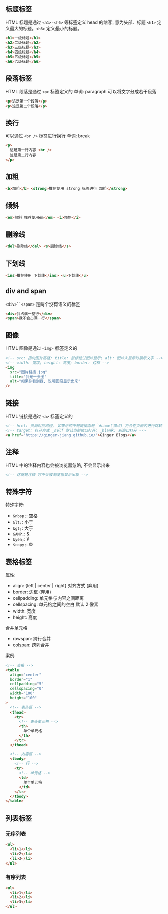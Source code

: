 ## 标题标签

HTML 标题是通过 `<h1>-<h6>` 等标签定义
head 的缩写, 意为头部、标题
`<h1>` 定义最大的标题。`<h6>` 定义最小的标题。

```html
<h1>一级标题</h1>
<h2>二级标题</h2>
<h3>三级标题</h3>
<h4>四级标题</h4>
<h5>五级标题</h5>
<h6>六级标题</h6>
```

## 段落标签

HTML 段落是通过 `<p>` 标签定义的 单词: paragraph
可以将文字分成若干段落

```html
<p>这是第一个段落</p>
<p>这是第二个段落</p>
```

## 换行

可以通过 `<br />` 标签进行换行 单词: break

```html
<p>
  这是第一行内容 <br />
  这是第二行内容
</p>
```

## 加粗

```html
<b>加粗</b> <strong>推荐使用 strong 标签进行 加粗</strong>
```

## 倾斜

```html
<em>倾斜 推荐使用em</em> <i>倾斜</i>
```

## 删除线

```html
<del>删除线</del> <s>删除线</s>
```

## 下划线

```html
<ins>推荐使用 下划线</ins> <u>下划线</u>
```

## div and span

` <div>``<span> ` 是两个没有语义的标签

```html
<div>我占满一整行</div>
<span>我不会占满一行</span>
```

## 图像

HTML 图像是通过 `<img>` 标签定义的

```html
<!-- src: 指向图片路径; title: 鼠标经过图片显示; alt: 图片未显示时展示文字 -->
<!-- width: 宽度; height: 高度; border: 边框 -->
<img
  src="图片链接.jpg"
  title="我是一张图"
  alt="如果你看到我, 说明图没显示出来"
/>
```

## 链接

HTML 链接是通过 `<a>` 标签定义的

```html
<!-- href: 资源对应路径, 如果给的不是链接而是 `#name(锚点) 将会在页面内进行跳转 -->
<!-- target: 打开方式 _self 默认当前窗口打开; _blank: 新窗口打开 -->
<a href="https://ginger-jiang.github.io/">Ginger Blogs</a>
```

## 注释

HTML 中的注释内容也会被浏览器忽略, 不会显示出来

```html
<!-- 这就是注释 它不会被浏览器显示出现 -->
```

## 特殊字符

特殊字符:

- `&nbsp;`: 空格
- `&lt;`: 小于
- `&gt;`: 大于
- `&AMP;`: &
- `&yen;`: ¥
- `$copy;`: ©

## 表格标签

属性:

- align: {left | center | right} 对齐方式 (弃用)
- border: 边框 (弃用)
- cellpadding: 单元格与内容之间距离
- cellspacing: 单元格之间的空白 默认 2 像素
- width: 宽度
- height: 高度

合并单元格

- rowspan: 跨行合并
- colspan: 跨列合并

案例:

```html
<!-- 表格 -->
<table
  align="center"
  border="1"
  cellpadding="5"
  cellspacing="0"
  width="100"
  height="100"
>
  <!-- 表头区 -->
  <thead>
    <tr>
      <!-- 表头单元格 -->
      <th>
        单个单元格
      </th>
    </tr>
  </thead>

  <!-- 内容区 -->
  <tbody>
    <!-- 行 -->
    <tr>
      <!-- 单元格 -->
      <td>
        单个单元格
      </td>
    </tr>
  </tbody>
</table>
```

## 列表标签

### 无序列表

```html
<ul>
  <li>1</li>
  <li>2</li>
  <li>3</li>
</ul>
```

### 有序列表

```html
<ul>
  <li>1</li>
  <li>2</li>
  <li>3</li>
</ul>
```
